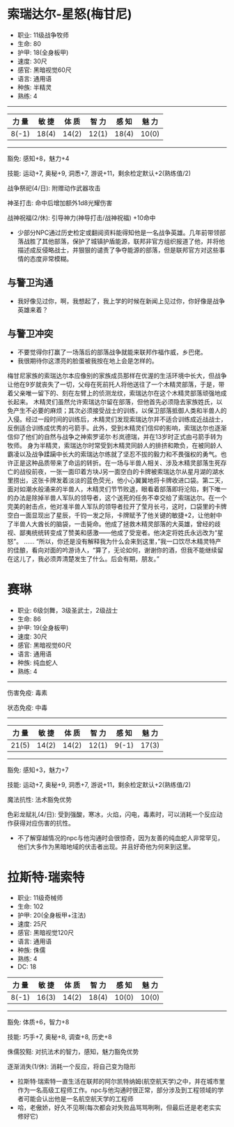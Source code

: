 # 索瑞达尔-星怒(梅甘尼)

- 职业: 11级战争牧师
- 生命: 80
- 护甲: 18(全身板甲)
- 速度: 30尺
- 感官: 黑暗视觉60尺
- 语言: 通用语
- 种族: 半精灵
- 熟练: 4

---

|  力 量 | 敏 捷 |  体 质 | 智 力 |  感 知 | 魅 力 |
--------|-------|-------|-------|-------|------|
| 8(-1) | 18(4) | 14(2) | 12(1) | 18(4) | 10(0)|

---

豁免: 感知+8，魅力+4

技能: 运动+7, 奥秘+9, 洞悉+7, 游说+11，剩余检定默认+2(熟练值/2)

战争祭祀(4/日): 附赠动作武器攻击

神圣打击: 命中后增加额外1d8光耀伤害

战神祝福(2/休): 引导神力(神导打击/战神祝福) +10命中

* 少部分NPC通过历史检定或翻阅资料能得知他是一名战争英雄。几年前带领部落战胜了其他部落，保护了城镇护盾能源，联邦非官方组织报道了他，并将他描述成反侵略战士，并狠狠的谴责了争夺能源的部落，但是联邦官方对这些事情的态度非常模糊。

## 与警卫沟通

* 我好像见过你，啊，我想起了，我上学的时候在新闻上见过你，你好像是战争英雄来着？

## 与警卫冲突

* 不要觉得你打赢了一场落后的部落战争就能来联邦作福作威，乡巴佬。
* 我很期待你这漂亮的脸蛋被我按在地上会是怎样的。

梅甘尼家族的索瑞达尔本应像别的家族成员那样在优渥的生活环境中长大，但战争让他在9岁就丧失了一切，父母在死前托人将他送往了一个木精灵部落，于是，带着父亲唯一留下的、刻在左臂上的侦测龙纹，索瑞达尔在这个木精灵部落顽强地成长起来。
木精灵们虽然允许索瑞达尔留在部落，但他首先必须隐去家族姓氏，以免产生不必要的麻烦；其次必须接受战士的训练，以保卫部落抵御人类和半兽人的入侵。经过一段时间的训练后，木精灵们发现索瑞达尔并不适合训练成近战战士，反倒适合训练成优秀的弓箭手。此外，受到木精灵们信仰的影响，索瑞达尔也逐渐信仰了他们的自然与战争之神索罗诺尔·杉岚德瑞，并在13岁时正式由弓箭手转为牧师。
身为半精灵，索瑞达尔时常受到木精灵同龄人的排挤和欺负，在被同龄人霸凌以及战争蹂躏中长大的索瑞达尔练就了坚忍不拔的毅力和不畏强权的勇气。也许正是这种品质带来了命运的转折。在一场与半兽人相关、涉及木精灵部落生死存亡的战役前夜，一张一面印着方块J另一面空白的卡牌被索瑞达尔从星月湖的湖水里捞出，这张卡牌发着淡淡的蓝色荧光，他小心翼翼地将卡牌收进口袋。第二天，面对如潮水般涌来的半兽人，木精灵们节节败退，眼看着部落即将沦陷，剩下唯一的办法是除掉半兽人军队的领导者，这个送死的任务不幸交给了索瑞达尔。在一个完美的射击点，他对准半兽人军队的领导者拉开了莹月长弓，这时，口袋里的卡牌空白一面显现出了星辰，千钧一发之际，卡牌赋予了他关键的敏捷+2，让他射中了半兽人大酋长的脑袋，一击毙命。他成了拯救木精灵部落的大英雄，曾经的歧视、鄙夷统统转变成了赞美和感激——他成了受宠者。他决定将姓氏永远改为“星怒”。
……
“所以，你还是没有解释我为什么会来到这里，”我一口饮尽木精灵特产的佳酿，看向对面的吟游诗人，“算了，无论如何，谢谢你的酒，但我不能继续留在这儿了，我必须弄清楚发生了什么。后会有期，朋友。”

# 赛琳

- 职业: 6级剑舞，3级圣武士，2级战士
- 生命: 86
- 护甲: 19(全身板甲)
- 速度: 30尺
- 感官: 黑暗视觉60尺
- 语言: 通用语
- 种族: 纯血蛇人
- 熟练: 4

---

伤害免疫: 毒素

状态免疫: 中毒

---

|  力 量 | 敏 捷 |  体 质 | 智 力 |  感 知 | 魅 力 |
--------|-------|-------|-------|-------|------|
| 21(5) | 14(2) | 14(2) | 12(1) | 9(-1) | 17(3)|

---

豁免: 感知+3，魅力+7

技能: 运动+7, 奥秘+9, 洞悉+7, 游说+11，剩余检定默认+2(熟练值/2)

魔法抗性: 法术豁免优势

色彩龙赋礼(4/日): 受到强酸，寒冰，火焰，闪电，毒素时，可以消耗一个反应动作获得对应伤害的抗性。

* 不了解穿越情况的npc与他沟通时会很惊奇，因为友善的纯血蛇人非常罕见，他们大多作为黑暗地域的伏击者出现。并且好奇他为何来到这里。


# 拉斯特·瑞索特

- 职业: 11级奇械师
- 生命: 102
- 护甲: 20(全身板甲+注法)
- 速度: 25尺
- 感官: 黑暗视觉120尺
- 语言: 通用语
- 种族: 侏儒
- 熟练: 4
- DC: 18

|  力 量 | 敏 捷 |  体 质 | 智 力 |  感 知 | 魅 力 |
--------|-------|-------|-------|-------|------|
| 8(-1) | 16(3) | 14(2) | 18(4) | 10(0) | 10(0)|

---

豁免: 体质+6，智力+8

技能: 巧手+7, 奥秘+8, 调查+8, 历史+8

侏儒狡黠: 对抗法术的智力，感知，魅力豁免优势

逐渐消失(1/休): 消耗一个反应，将自己变为隐形

* 拉斯特·瑞索特一直生活在联邦的阿尔凯特纳姆(航空航天学)之中，并在城市里作为一名高级工程师工作。npc与他沟通时很正常，部分涉及到工程领域的学者可能会认出他是一名航空航天学的工程师
* 哈，老傲娇，好久不见啊(每次都会对失败品骂骂咧咧，但最后还是老老实实修好它)